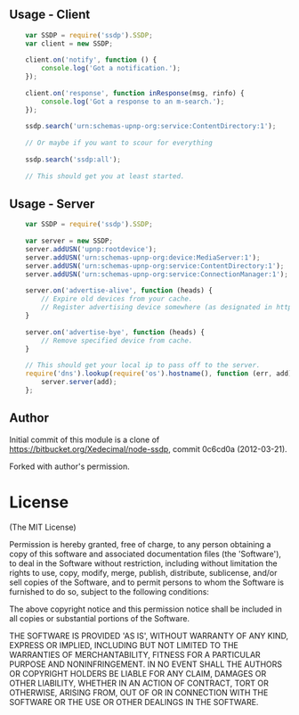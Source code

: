 ## Usage - Client

```javascript
    var SSDP = require('ssdp').SSDP;
    var client = new SSDP;
    
    client.on('notify', function () {
		console.log('Got a notification.');
	});
	
	client.on('response', function inResponse(msg, rinfo) {
		console.log('Got a response to an m-search.');
	});
	
	ssdp.search('urn:schemas-upnp-org:service:ContentDirectory:1');
	
	// Or maybe if you want to scour for everything
	
	ssdp.search('ssdp:all');
	
	// This should get you at least started.
```

## Usage - Server

```javascript
	var SSDP = require('ssdp').SSDP;
	
	var server = new SSDP;
	server.addUSN('upnp:rootdevice');
	server.addUSN('urn:schemas-upnp-org:device:MediaServer:1');
	server.addUSN('urn:schemas-upnp-org:service:ContentDirectory:1');
	server.addUSN('urn:schemas-upnp-org:service:ConnectionManager:1');
	
	server.on('advertise-alive', function (heads) {
		// Expire old devices from your cache.
		// Register advertising device somewhere (as designated in http headers heads)
	}
	
	server.on('advertise-bye', function (heads) {
		// Remove specified device from cache.
	}
	
	// This should get your local ip to pass off to the server.
	require('dns').lookup(require('os').hostname(), function (err, add) {
		server.server(add);
	};
```

## Author

Initial commit of this module is a clone of https://bitbucket.org/Xedecimal/node-ssdp, commit 0c6cd0a (2012-03-21).

Forked with author's permission.

# License

(The MIT License)

Permission is hereby granted, free of charge, to any person obtaining a copy of this software and associated documentation files (the 'Software'), to deal in the Software without restriction, including without limitation the rights to use, copy, modify, merge, publish, distribute, sublicense, and/or sell copies of the Software, and to permit persons to whom the Software is furnished to do so, subject to the following conditions:

The above copyright notice and this permission notice shall be included in all copies or substantial portions of the Software.

THE SOFTWARE IS PROVIDED 'AS IS', WITHOUT WARRANTY OF ANY KIND, EXPRESS OR IMPLIED, INCLUDING BUT NOT LIMITED TO THE WARRANTIES OF MERCHANTABILITY, FITNESS FOR A PARTICULAR PURPOSE AND NONINFRINGEMENT. IN NO EVENT SHALL THE AUTHORS OR COPYRIGHT HOLDERS BE LIABLE FOR ANY CLAIM, DAMAGES OR OTHER LIABILITY, WHETHER IN AN ACTION OF CONTRACT, TORT OR OTHERWISE, ARISING FROM, OUT OF OR IN CONNECTION WITH THE SOFTWARE OR THE USE OR OTHER DEALINGS IN THE SOFTWARE.


